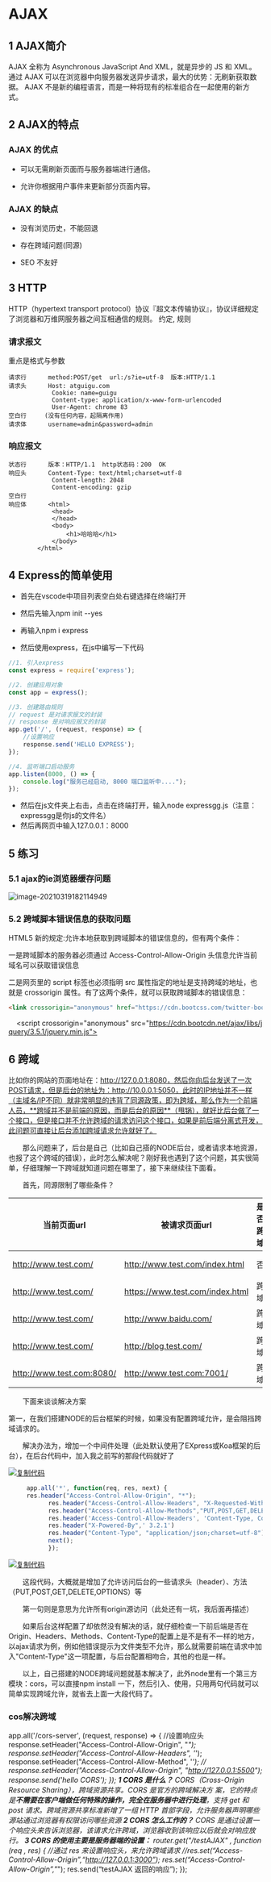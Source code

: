 # AJAX

## 1 AJAX简介

AJAX 全称为 Asynchronous JavaScript And XML，就是异步的 JS 和 XML。
 通过 AJAX 可以在浏览器中向服务器发送异步请求，最大的优势：无刷新获取数据。
 AJAX 不是新的编程语言，而是一种将现有的标准组合在一起使用的新方式。

## 2 AJAX的特点

### AJAX 的优点

- 可以无需刷新页面而与服务器端进行通信。

- 允许你根据用户事件来更新部分页面内容。

### AJAX 的缺点

- 没有浏览历史，不能回退

- 存在跨域问题(同源)

- SEO 不友好

## 3 HTTP

HTTP（hypertext transport protocol）协议『超文本传输协议』，协议详细规定了浏览器和万维网服务器之间互相通信的规则。
约定, 规则

### **请求报文**

重点是格式与参数

    请求行      method:POST/get  url:/s?ie=utf-8  版本:HTTP/1.1 
    请求头      Host: atguigu.com
    			Cookie: name=guigu
    			Content-type: application/x-www-form-urlencoded
    			User-Agent: chrome 83
    空白行		(没有任何内容，起隔离作用)
    请求体      username=admin&password=admin

### **响应报文**

```
状态行      版本：HTTP/1.1  http状态码：200  OK
响应头      Content-Type: text/html;charset=utf-8
			Content-length: 2048
			Content-encoding: gzip
空白行    
响应体      <html>
            <head>
            </head>
            <body>
                <h1>哈哈哈</h1>
            </body>
        </html>
```

## 4 Express的简单使用

- 首先在vscode中项目列表空白处右键选择在终端打开

- 然后先输入npm init --yes

- 再输入npm i express

- 然后使用express，在js中编写一下代码

```javascript
//1. 引入express
const express = require('express');

//2. 创建应用对象
const app = express();

//3. 创建路由规则
// request 是对请求报文的封装
// response 是对响应报文的封装
app.get('/', (request, response) => {
    //设置响应
    response.send('HELLO EXPRESS');
});

//4. 监听端口启动服务
app.listen(8000, () => {
    console.log("服务已经启动, 8000 端口监听中....");
});
```

- 然后在js文件夹上右击，点击在终端打开，输入node expressgg.js（注意：expressgg是你js的文件名）
- 然后再网页中输入127.0.0.1：8000

## 5 练习

### 5.1 ajax的ie浏览器缓存问题

![image-20210319182114949](AJAX.assets/image-20210319182114949.png)

### 5.2 跨域脚本错误信息的获取问题

HTML5 新的规定:允许本地获取到跨域脚本的错误信息的，但有两个条件：

一是跨域脚本的服务器必须通过  Access-Control-Allow-Origin 头信息允许当前域名可以获取错误信息

二是网页里的 script 标签也必须指明 src  属性指定的地址是支持跨域的地址，也就是 crossorigin 属性。有了这两个条件，就可以获取跨域脚本的错误信息：

 

```html
<link crossorigin="anonymous" href="https://cdn.bootcss.com/twitter-bootstrap/3.3.7/css/bootstrap.min.css" rel="stylesheet">
```

    <script crossorigin="anonymous" src="https://cdn.bootcdn.net/ajax/libs/jquery/3.5.1/jquery.min.js"></script>

## 6 跨域

比如你的网站的页面地址在：http://127.0.0.1:8080，然后你向后台发送了一次POST请求，但是后台的地址为：http://10.0.0.1:5050，此时的IP地址并不一样（主域名/IP不同）就非常明显的违背了同源政策，即为跨域，那么作为一个前端人员，**跨域并不是前端的原因，而是后台的原因**（甩锅），就好比后台做了一个接口，但是接口并不允许跨域的请求访问这个接口，如果是前后端分离式开发，此问题可直接让后台添加跨域请求允许就好了。

　　那么问题来了，后台是自己（比如自己搭的NODE后台，或者请求本地资源，也报了这个跨域的错误），此时怎么解决呢？刚好我也遇到了这个问题，其实很简单，仔细理解一下跨域就知道问题在哪里了，接下来继续往下面看。

　　首先，同源限制了哪些条件？

| 当前页面url               | 被请求页面url                   | 是否跨域 | 原因                           |
| ------------------------- | ------------------------------- | -------- | ------------------------------ |
| http://www.test.com/      | http://www.test.com/index.html  | 否       | 同源（协议、域名、端口号相同） |
| http://www.test.com/      | https://www.test.com/index.html | 跨域     | 协议不同（http/https）         |
| http://www.test.com/      | http://www.baidu.com/           | 跨域     | 主域名不同（test/baidu）       |
| http://www.test.com/      | http://blog.test.com/           | 跨域     | 子域名不同（www/blog）         |
| http://www.test.com:8080/ | http://www.test.com:7001/       | 跨域     | 端口号不同（8080/7001）        |

　　下面来谈谈解决方案

第一，在我们搭建NODE的后台框架的时候，如果没有配置跨域允许，是会阻挡跨域请求的。

　　解决办法为，增加一个中间件处理（此处默认使用了EXpress或Koa框架的后台），在后台代码中，加入我之前写的那段代码就好了

[![复制代码](https://common.cnblogs.com/images/copycode.gif)](javascript:void(0);)

```javascript
　　　app.all('*', function(req, res, next) {
　　　res.header("Access-Control-Allow-Origin", "*");
           res.header("Access-Control-Allow-Headers", "X-Requested-With");
           res.header("Access-Control-Allow-Methods","PUT,POST,GET,DELETE,OPTIONS");
           res.header('Access-Control-Allow-Headers', 'Content-Type, Content-Length, Authorization, Accept, X-Requested-With , yourHeaderFeild');
           res.header("X-Powered-By",' 3.2.1')
           res.header("Content-Type", "application/json;charset=utf-8");
           next();
           });
```

[![复制代码](https://common.cnblogs.com/images/copycode.gif)](javascript:void(0);)

 

　　这段代码，大概就是增加了允许访问后台的一些请求头（header）、方法（PUT,POST,GET,DELETE,OPTIONS）等

　　第一句则是意思为允许所有origin源访问（此处还有一坑，我后面再描述）

　　如果后台这样配置了却依然没有解决的话，就仔细检查一下前后端是否在Origin、Headers、Methods、Content-Type的配置上是不是有不一样的地方，以ajax请求为例，例如他错误提示为文件类型不允许，那么就需要前端在请求中加入"Content-Type"这一项配置，与后台配置相吻合，其他的也是一样。

　　以上，自己搭建的NODE跨域问题就基本解决了，此外node里有一个第三方模块：cors，可以直接npm install 一下，然后引入、使用，只用两句代码就可以简单实现跨域允许，就省去上面一大段代码了。

### cos解决跨域

app.all('/cors-server', (request, response) => {
    //设置响应头
    response.setHeader("Access-Control-Allow-Origin", "*");
    response.setHeader("Access-Control-Allow-Headers", '*');
    response.setHeader("Access-Control-Allow-Method", '*');
    // response.setHeader("Access-Control-Allow-Origin", "http://127.0.0.1:5500");
    response.send('hello CORS');
});
**1 CORS 是什么？**
CORS（Cross-Origin Resource Sharing），跨域资源共享。CORS 是官方的跨域解决方
案，它的特点是**不需要在客户端做任何特殊的操作，完全在服务器中进行处理**，支持 get 和 post 请求。跨域资源共享标准新增了一组 HTTP 首部字段，允许服务器声明哪些源站通过浏览器有权限访问哪些资源
**2 CORS 怎么工作的？**
CORS 是通过设置一个响应头来告诉浏览器，该请求允许跨域，浏览器收到该响应以后就会对响应放行。
**3 CORS 的使用主要是服务器端的设置：**
router.get("/testAJAX" , function (req , res) {
//通过 res 来设置响应头，来允许跨域请求
//res.set(“Access-Control-Allow-Origin”,“http://127.0.0.1:3000”); res.set(“Access-Control-Allow-Origin”,"*");
res.send(“testAJAX 返回的响应”);
});

